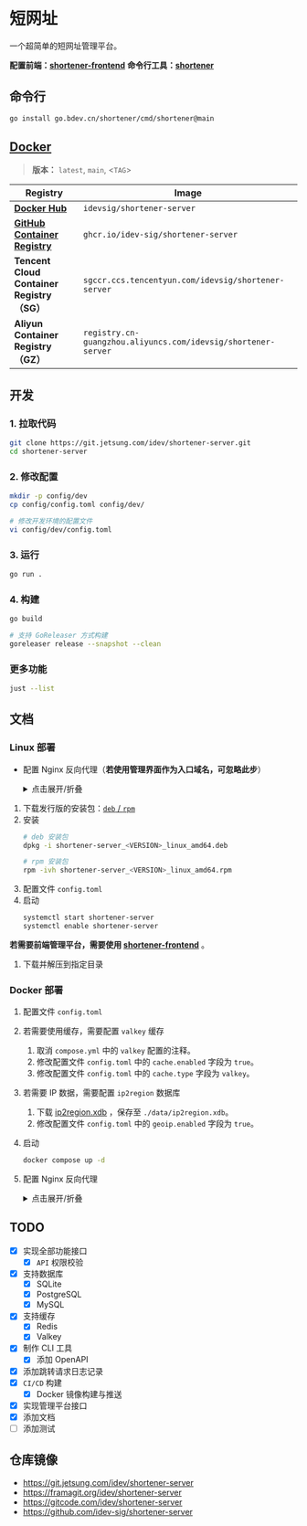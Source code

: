 # 短网址

一个超简单的短网址管理平台。

**配置前端：[shortener-frontend](https://git.jetsung.com/idev/shortener-frontend)**
**命令行工具：[shortener](./cmd/shortener/README.md)**

## 命令行
```bash
go install go.bdev.cn/shortener/cmd/shortener@main
```

## [Docker](./deploy/docker/README.md)

> **版本：** `latest`, `main`, <`TAG`>

| Registry                                                                                   | Image                                                  |
| ------------------------------------------------------------------------------------------ | ------------------------------------------------------ |
| [**Docker Hub**](https://hub.docker.com/r/idevsig/shortener-server/)                                | `idevsig/shortener-server`                                    |
| [**GitHub Container Registry**](https://github.com/idev-sig/shortener-server/pkgs/container/shortener-server) | `ghcr.io/idev-sig/shortener-server`                            |
| **Tencent Cloud Container Registry（SG）**                                                       | `sgccr.ccs.tencentyun.com/idevsig/shortener-server`             |
| **Aliyun Container Registry（GZ）**                                                              | `registry.cn-guangzhou.aliyuncs.com/idevsig/shortener-server` |

## 开发

### 1. 拉取代码
```bash
git clone https://git.jetsung.com/idev/shortener-server.git
cd shortener-server
```

### 2. 修改配置
```bash
mkdir -p config/dev
cp config/config.toml config/dev/

# 修改开发环境的配置文件
vi config/dev/config.toml
```

### 3. 运行
```bash
go run .
```

### 4. 构建
```bash
go build

# 支持 GoReleaser 方式构建
goreleaser release --snapshot --clean
```

### 更多功能
```bash
just --list
```

## 文档

### Linux 部署

- 配置 Nginx 反向代理（**若使用管理界面作为入口域名，可忽略此步**）
    <details>
    <summary>点击展开/折叠</summary>

    ```nginx
    # 对接 API
    location /api/ {
        proxy_pass   http://127.0.0.1:8080/api/;

        client_max_body_size  1024m;
        proxy_set_header Host $host:$server_port;

        proxy_set_header X-Real-Ip $remote_addr;
        proxy_set_header X-Forwarded-For $proxy_add_x_forwarded_for;
        proxy_set_header X-Forwarded-Proto $scheme;  # 透传 HTTPS 协议标识
        proxy_set_header X-Forwarded-Ssl on;         # 明确 SSL 启用状态

        proxy_http_version 1.1;
        proxy_set_header Upgrade $http_upgrade;
        proxy_set_header Connection "upgrade";
        proxy_connect_timeout 99999;
    }
    ```
    </details>

1. 下载发行版的安装包：[`deb` / `rpm`](https://github.com/idev-sig/shortener-server/releases)
2. 安装
    ```bash
    # deb 安装包
    dpkg -i shortener-server_<VERSION>_linux_amd64.deb

    # rpm 安装包
    rpm -ivh shortener-server_<VERSION>_linux_amd64.rpm
    ```
3. 配置文件 `config.toml`
4. 启动
    ```bash
    systemctl start shortener-server
    systemctl enable shortener-server
    ```

**若需要前端管理平台，需要使用 [shortener-frontend](https://github.com/idev-sig/shortener-frontend/releases)** 。
1. 下载并解压到指定目录

### Docker 部署
1. 配置文件 `config.toml`
2. 若需要使用缓存，需要配置 `valkey` 缓存
    1. 取消 `compose.yml` 中的 `valkey` 配置的注释。
    2. 修改配置文件 `config.toml` 中的 `cache.enabled` 字段为 `true`。
    3. 修改配置文件 `config.toml` 中的 `cache.type` 字段为 `valkey`。
3. 若需要 IP 数据，需要配置 `ip2region` 数据库
    1. 下载 [ip2region.xdb](https://github.com/lionsoul2014/ip2region/blob/master/data/ip2region.xdb) ，保存至 `./data/ip2region.xdb`。
    2. 修改配置文件 `config.toml` 中的 `geoip.enabled` 字段为 `true`。
4. 启动
    ```bash
    docker compose up -d
    ```
5. 配置 Nginx 反向代理
    <details>
    <summary>点击展开/折叠</summary>

    ```nginx
    # 前端配置
    location / {
        proxy_pass   http://127.0.0.1:8080;

        client_max_body_size  1024m;
        proxy_set_header Host $host:$server_port;

        proxy_set_header X-Real-Ip $remote_addr;
        proxy_set_header X-Forwarded-For $proxy_add_x_forwarded_for;
        proxy_set_header X-Forwarded-Proto $scheme;  # 透传 HTTPS 协议标识
        proxy_set_header X-Forwarded-Ssl on;         # 明确 SSL 启用状态

        proxy_http_version 1.1;
        proxy_set_header Upgrade $http_upgrade;
        proxy_set_header Connection "upgrade";
        proxy_connect_timeout 99999;
    }
    </details>

## TODO

- [x] 实现全部功能接口
  - [x] `API` 权限校验
- [x] 支持数据库
  - [x] SQLite
  - [x] PostgreSQL
  - [x] MySQL
- [x] 支持缓存
  - [x] Redis
  - [x] Valkey
- [x] 制作 CLI 工具
  - [x] 添加 OpenAPI
- [x] 添加跳转请求日志记录
- [x] `CI/CD` 构建
  - [x] Docker 镜像构建与推送
- [x] 实现管理平台接口
- [x] 添加文档
- [ ] 添加测试

## 仓库镜像

- https://git.jetsung.com/idev/shortener-server
- https://framagit.org/idev/shortener-server
- https://gitcode.com/idev/shortener-server
- https://github.com/idev-sig/shortener-server
